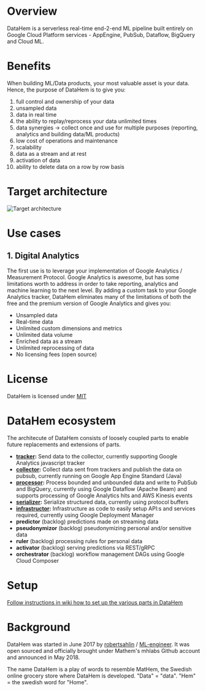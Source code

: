# Overview
DataHem is a serverless real-time end-2-end ML pipeline built entirely on Google Cloud Platform services - AppEngine, PubSub, Dataflow, BigQuery and Cloud ML.

# Benefits
When building ML/Data products, your most valuable asset is your data. Hence, the purpose of DataHem is to give you:

1. full control and ownership of your data
2. unsampled data
3. data in real time
4. the ability to replay/reprocess your data unlimited times
5. data synergies -> collect once and use for multiple purposes (reporting, analytics and building data/ML products)
6. low cost of operations and maintenance
7. scalability
8. data as a stream and at rest
9. activation of data
10. ability to delete data on a row by row basis

# Target architecture

![Target architecture](https://github.com/mhlabs/datahem/raw/master/images/target_architecture.PNG)

# Use cases

## 1. Digital Analytics
The first use is to leverage your implementation of Google Analytics / Measurement Protocol. Google Analytics is awesome, but has some limitations worth to address in order to take reporting, analytics and machine learning to the next level. By adding a custom task to your Google Analytics tracker, DataHem eliminates many of the limitations of both the free and the premium version of Google Analytics and gives you:
- Unsampled data
- Real-time data
- Unlimited custom dimensions and metrics
- Unlimited data volume
- Enriched data as a stream
- Unlimited reprocessing of data
- No licensing fees (open source)

# License
DataHem is licensed under [MIT](https://opensource.org/licenses/MIT)

# DataHem ecosystem
The architecute of DataHem consists of loosely coupled parts to enable future replacements and extensions of parts.

* **[tracker](https://github.com/mhlabs/datahem.tracker):** Send data to the collector, currently supporting Google Analytics javascript tracker
* **[collector](https://github.com/mhlabs/datahem.collector):** Collect data sent from trackers and publish the data on pubsub, currently running on Google App Engine Standard (Java)
* **[processor](https://github.com/mhlabs/datahem.processor):** Process bounded and unbounded data and write to PubSub and BigQuery, currently using Google Dataflow (Apache Beam) and supports processing of Google Analytics hits and AWS Kinesis events
* **[serializer](https://github.com/mhlabs/datahem.serializer):** Serialize structured data, currently using protocol buffers
* **[infrastructor](https://github.com/mhlabs/datahem.infrastructor):** Infrastructure as code to easily setup API:s and services required, currently using Google Deployment Manager
* **predictor** (backlog) predictions made on streaming data
* **pseudonymizor** (backlog) pseudonymizing personal and/or sensitive data
* **ruler** (backlog) processing rules for personal data
* **activator** (backlog) serving predictions via REST/gRPC
* **orchestrator** (backlog) workflow management DAGs using Google Cloud Composer

# Setup
[Follow instructions in wiki how to set up the various parts in DataHem](https://github.com/mhlabs/datahem/wiki/Setup)

# Background
DataHem was started in June 2017 by [robertsahlin](https://github.com/robertsahlin) / [ML-engineer](https://github.com/ML-engineer). It was open sourced and officially brought under Mathem's mhlabs Github account and announced in May 2018.

The name DataHem is a play of words to resemble MatHem, the Swedish online grocery store where DataHem is developed. "Data" = "data". "Hem" = the swedish word for "Home".
